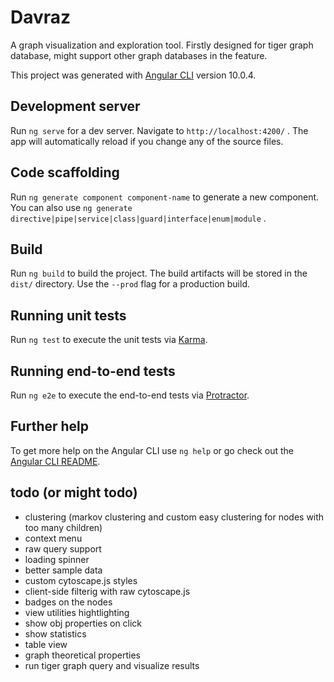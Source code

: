 # Davraz

A graph visualization and exploration tool. Firstly designed for tiger graph database, might support other graph databases in the feature.

This project was generated with [Angular CLI](https://github.com/angular/angular-cli) version 10.0.4.

## Development server

Run `ng serve` for a dev server. Navigate to `http://localhost:4200/` . The app will automatically reload if you change any of the source files.

## Code scaffolding

Run `ng generate component component-name` to generate a new component. You can also use `ng generate directive|pipe|service|class|guard|interface|enum|module` .

## Build

Run `ng build` to build the project. The build artifacts will be stored in the `dist/` directory. Use the `--prod` flag for a production build.

## Running unit tests

Run `ng test` to execute the unit tests via [Karma](https://karma-runner.github.io).

## Running end-to-end tests

Run `ng e2e` to execute the end-to-end tests via [Protractor](http://www.protractortest.org/).

## Further help

To get more help on the Angular CLI use `ng help` or go check out the [Angular CLI README](https://github.com/angular/angular-cli/blob/master/README.md).

## todo (or might todo)

* clustering (markov clustering and custom easy clustering for nodes with too many children)
* context menu
* raw query support
* loading spinner
* better sample data
* custom cytoscape.js styles
* client-side filterig with raw cytoscape.js
* badges on the nodes
* view utilities hightlighting
* show obj properties on click
* show statistics
* table view
* graph theoretical properties
* run tiger graph query and visualize results
